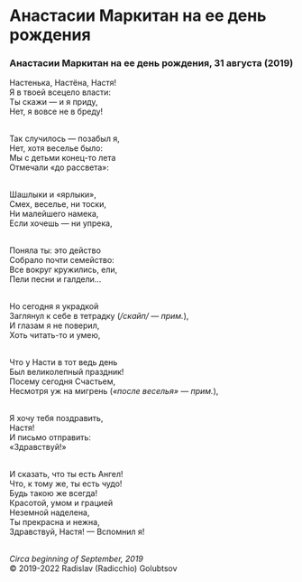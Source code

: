 # Анастасии Маркитан на ее день рождения

### Анастасии Маркитан на ее день рождения, 31 августа (2019)

Настенька, Настёна, Настя!<br />
Я в твоей всецело власти:<br />
Ты скажи &mdash; и я приду,<br />
Нет, я вовсе не в бреду!

<br />Так случилось &mdash; позабыл я,<br />
Нет, хотя веселье было:<br />
Мы с детьми конец-то лета<br />
Отмечали &laquo;до рассвета&raquo;:

<br />Шашлыки и &laquo;ярлыки&raquo;,<br />
Смех, веселье, ни тоски,<br />
Ни малейшего намека,<br />
Если хочешь &mdash; ни упрека,

<br />Поняла ты: это действо<br />
Собрало почти семейство:<br />
Все вокруг кружились, ели,<br />
Пели песни и галдели...

<br />Но сегодня я украдкой<br />
Заглянул к себе в тетрадку (*/скайп/ &mdash; прим.*),<br />
И глазам я не поверил,<br />
Хоть читать-то и умею,

<br />Что у Насти в тот ведь день<br />
Был великолепный праздник!<br />
Посему сегодня Счастьем,<br />
Несмотря уж на мигрень (*&laquo;после веселья&raquo; &mdash; прим.*),

<br />Я хочу тебя поздравить,<br />
Настя!<br />
И письмо отправить:<br />
&laquo;Здравствуй!&raquo;

<br />И сказать, что ты есть Ангел!<br />
Что, к тому же, ты есть чудо!<br />
Будь такою же всегда!<br />
Красотой, умом и грацией<br />
Неземной наделена,<br />
Ты прекрасна и нежна,<br />
Здравствуй, Настя! &mdash; Вспомнил я!

<br />*Circa beginning of September, 2019*<br />
&copy; 2019-2022 Radislav (Radicchio) Golubtsov
